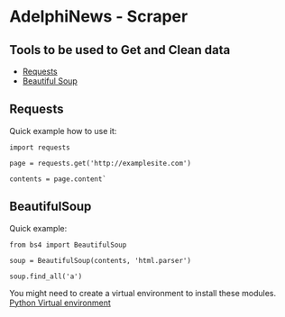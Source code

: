 # AdelphiNews - Scraper

## Tools to be used to Get and Clean data
- [Requests](https://docs.python-requests.org/en/master/user/quickstart/)
- [Beautiful Soup](https://www.crummy.com/software/BeautifulSoup/bs4/doc/)

## Requests
Quick example how to use it:

```
import requests

page = requests.get('http://examplesite.com')

contents = page.content`

```
## BeautifulSoup
Quick example: 

```
from bs4 import BeautifulSoup

soup = BeautifulSoup(contents, 'html.parser')

soup.find_all('a')

```

You might need to create a virtual environment to install these modules.
[Python Virtual environment](https://docs.python.org/3/library/venv.html)
